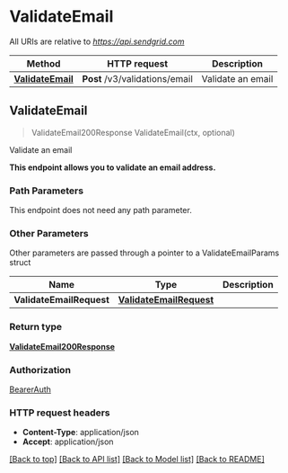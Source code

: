 # ValidateEmail

All URIs are relative to *https://api.sendgrid.com*

Method | HTTP request | Description
------------- | ------------- | -------------
[**ValidateEmail**](ValidateEmail.md#ValidateEmail) | **Post** /v3/validations/email | Validate an email



## ValidateEmail

> ValidateEmail200Response ValidateEmail(ctx, optional)

Validate an email

**This endpoint allows you to validate an email address.**

### Path Parameters

This endpoint does not need any path parameter.

### Other Parameters

Other parameters are passed through a pointer to a ValidateEmailParams struct


Name | Type | Description
------------- | ------------- | -------------
**ValidateEmailRequest** | [**ValidateEmailRequest**](ValidateEmailRequest.md) | 

### Return type

[**ValidateEmail200Response**](ValidateEmail200Response.md)

### Authorization

[BearerAuth](../README.md#BearerAuth)

### HTTP request headers

- **Content-Type**: application/json
- **Accept**: application/json

[[Back to top]](#) [[Back to API list]](../README.md#documentation-for-api-endpoints)
[[Back to Model list]](../README.md#documentation-for-models)
[[Back to README]](../README.md)

